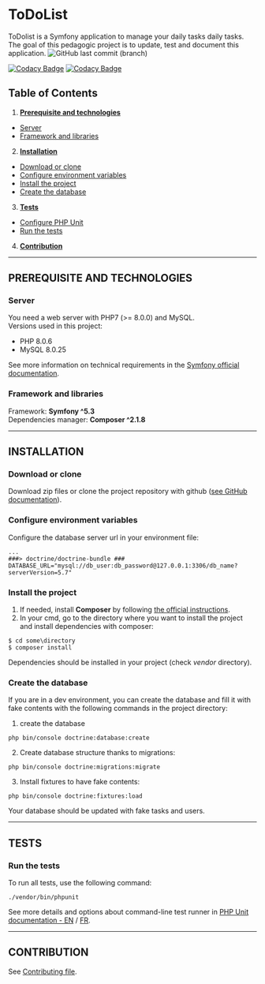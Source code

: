 # ToDoList

ToDolist is a Symfony application to manage your daily tasks
daily tasks. The goal of this pedagogic project is to update, test and document this application.
![GitHub last commit (branch)](https://img.shields.io/github/last-commit/Benlasc/ToDoList/main)  

[![Codacy Badge](https://app.codacy.com/project/badge/Grade/6daac1aed7f5445b90cec2d86046b9ee)](https://www.codacy.com/gh/Benlasc/TodoList/dashboard?utm_source=github.com&amp;utm_medium=referral&amp;utm_content=Benlasc/TodoList&amp;utm_campaign=Badge_Grade)
[![Codacy Badge](https://app.codacy.com/project/badge/Grade/6daac1aed7f5445b90cec2d86046b9ee)](https://www.codacy.com/gh/Benlasc/TodoList/dashboard?utm_source=github.com&amp;utm_medium=referral&amp;utm_content=Benlasc/TodoList&amp;utm_campaign=Badge_Grade)

## Table of Contents
1.  __[Prerequisite and technologies](#prerequisite-and-technologies)__
  * [Server](#server)
  * [Framework and libraries](#framework-and-libraries)
2.  __[Installation](#installation)__
  * [Download or clone](#download-or-clone)
  * [Configure environment variables](#configure-environment-variables)
  * [Install the project](#install-the-project)
  * [Create the database](#create-the-database)
3.  __[Tests](#tests)__
  * [Configure PHP Unit](#configure-php-unit)
  * [Run the tests](#run-the-tests)
4. __[Contribution](#contribution)__

---
## PREREQUISITE AND TECHNOLOGIES

### __Server__
You need a web server with PHP7 (>= 8.0.0) and MySQL.  
Versions used in this project:
* PHP 8.0.6
* MySQL 8.0.25

See more information on technical requirements in the [Symfony official documentation](https://symfony.com/doc/5.3/setup.html#technical-requirements).

### __Framework and libraries__
Framework: __Symfony ^5.3__  
Dependencies manager: __Composer ^2.1.8__  

---
## INSTALLATION

### __Download or clone__
Download zip files or clone the project repository with github ([see GitHub documentation](https://docs.github.com/en/github/creating-cloning-and-archiving-repositories/cloning-a-repository)).

### __Configure environment variables__
Configure the database server url in your environment file:
```
...
###> doctrine/doctrine-bundle ###
DATABASE_URL="mysql://db_user:db_password@127.0.0.1:3306/db_name?serverVersion=5.7"
```

### __Install the project__
1.  If needed, install __Composer__ by following [the official instructions](https://getcomposer.org/download/).
2.  In your cmd, go to the directory where you want to install the project and install dependencies with composer:
```
$ cd some\directory
$ composer install
```
Dependencies should be installed in your project (check _vendor_ directory).  

### __Create the database__
If you are in a dev environment, you can create the database and fill it with fake contents with the following commands in the project directory:

1. create the database 
```
php bin/console doctrine:database:create
```
2. Create database structure thanks to migrations:
```
php bin/console doctrine:migrations:migrate
```
3. Install fixtures to have fake contents:
```
php bin/console doctrine:fixtures:load
```
Your database should be updated with fake tasks and users.

---
## TESTS

### __Run the tests__
To run all tests, use the following command:
```
./vendor/bin/phpunit
```
See more details and options about command-line test runner in [PHP Unit documentation - EN](https://phpunit.readthedocs.io/en/latest/textui.html) / [FR](https://phpunit.readthedocs.io/fr/latest/textui.html).

---
## CONTRIBUTION

See [Contributing file](CONTRIB.md).